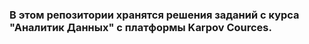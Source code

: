### В этом репозитории хранятся решения заданий с курса "Аналитик Данных" с платформы Karpov Cources.

